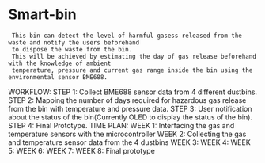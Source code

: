 # Smart-bin
     This bin can detect the level of harmful gasess released from the waste and notify the users beforehand 
     to dispose the waste from the bin. 
     This will be achieved by estimating the day of gas release beforehand with the knowledge of ambient
     temperature, pressure and current gas range inside the bin using the environmental sensor BME688.
WORKFLOW:
STEP 1: Collect BME688 sensor data from 4 different dustbins.
STEP 2: Mapping the number of days required for hazardous gas release from the bin with temperature and pressure data.
STEP 3: User notification about the status of the bin(Currently OLED to display the status of the bin). 
STEP 4: Final Prototype.
TIME PLAN:
WEEK 1: Interfacing the gas and temperature sensors with the microcontroller
WEEK 2: Collecting the gas and temperature sensor data from the 4 dustbins
WEEK 3:
WEEK 4:
WEEK 5:
WEEK 6:
WEEK 7:
WEEK 8: Final prototype 
